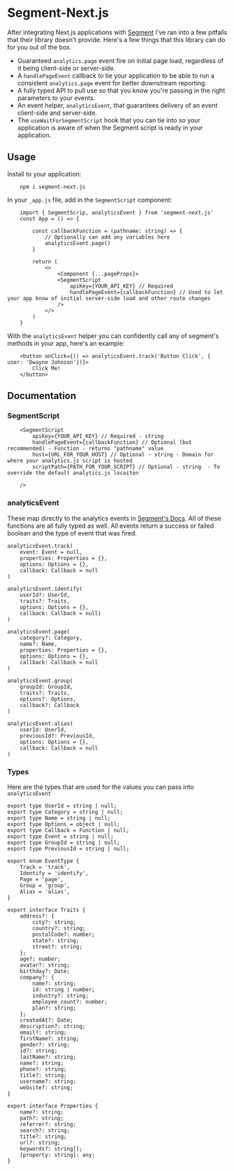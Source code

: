 # Segment-Next.js

After integrating Next.js applications with [Segment](https://segment.com) I've ran into a few pitfalls that their library doesn't provide. Here's a few things that this library can do for you out of the box.

-   Guaranteed `analytics.page` event fire on initial page load, regardless of it being client-side or server-side.
-   A `handlePageEvent` callback to tie your application to be able to run a consistent `analytics.page` event for better downstream reporting.
-   A fully typed API to pull use so that you know you're passing in the right parameters to your events.
-   An event helper, `analyticsEvent`, that guarantees delivery of an event client-side and server-side.
-   The `useWaitForSegmentScript` hook that you can tie into so your application is aware of when the Segment script is ready in your application.

## Usage

Install to your application:

```
    npm i segment-next.js
```

In your `_app.js` file, add in the `SegmentScript` component:

```
    import { SegmentScrip, analyticsEvent } from 'segment-next.js'
    const App = () => {

        const callbackFunction = (pathname: string) => {
            // Optionally can add any variables here
            analyticsEvent.page()
        }

        return (
            <>
                <Component {...pageProps}>
                <SegmentScript
                    apiKey={YOUR_API_KEY} // Required
                    handlePageEvent={callbackFunction} // Used to let your app know of initial server-side load and other route changes
                />
            </>
        )
    }
```

With the `analyticsEvent` helper you can confidently call any of segment's methods in your app, here's an example:

```
    <button onClick={() => analyticsEvent.track('Button Click', { user: 'Dwayne Johnson'})}>
        Click Me!
    </button>
```

## Documentation

### SegmentScript

```
    <SegmentScript
        apiKey={YOUR_API_KEY} // Required - string
        handlePageEvent={callbackFunction} // Optional (but recommended) - Function - returns "pathname" value
        host={URL_FOR_YOUR_HOST} // Optional - string - Domain for where your analytics.js script is hosted
        scriptPath={PATH_FOR_YOUR_SCRIPT} // Optional - string  - To override the default analytics.js locaiton

    />
```

### analyticsEvent

These map directly to the analytics events in [Segment's Docs](https://segment.com/docs/connections/sources/catalog/libraries/website/javascript/). All of these functions are all fully typed as well. All events return a success or failed boolean and the type of event that was fired.

```
analyticsEvent.track(
    event: Event = null,
    properties: Properties = {},
    options: Options = {},
    callback: Callback = null
)
```

```
analyticsEvent.identify(
    userId?: UserId,
    traits?: Traits,
    options: Options = {},
    callback: Callback = null)
)

```

```
analyticsEvent.page(
    category?: Category,
    name?: Name,
    properties: Properties = {},
    options: Options = {},
    callback: Callback = null
)
```

```
analyticsEvent.group(
    groupId: GroupId,
    traits?: Traits,
    options?: Options,
    callback?: Callback
)
```

```
analyticsEvent.alias(
    userId: UserId,
    previousId?: PreviousId,
    options: Options = {},
    callback: Callback = null
)
```

### Types

Here are the types that are used for the values you can pass into `analyticsEvent`

```
export type UserId = string | null;
export type Category = string | null;
export type Name = string | null;
export type Options = object | null;
export type Callback = Function | null;
export type Event = string | null;
export type GroupId = string | null;
export type PreviousId = string | null;

export enum EventType {
    Track = 'track',
    Identify = 'identify',
    Page = 'page',
    Group = 'group',
    Alias = 'alias',
}

export interface Traits {
    address?: {
        city?: string;
        country?: string;
        postalCode?: number;
        state?: string;
        street?: string;
    };
    age?: number;
    avatar?: string;
    birthday?: Date;
    company?: {
        name?: string;
        id: string | number;
        industry?: string;
        employee_count?: number;
        plan?: string;
    };
    createdAt?: Date;
    description?: string;
    email?: string;
    firstName?: string;
    gender?: string;
    id?: string;
    lastName?: string;
    name?: string;
    phone?: string;
    title?: string;
    username?: string;
    website?: string;
}

export interface Properties {
    name?: string;
    path?: string;
    referrer?: string;
    search?: string;
    title?: string;
    url?: string;
    keywords?: string[];
    [property: string]: any;
}


```
